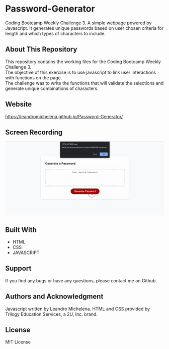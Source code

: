 # Password-Generator
Coding Bootcamp Weekly Challenge 3. A simple webpage powered by Javascript. It generates unique passwords based on user chosen criteria for length and which types of characters to include.

## About This Repository
This repository contains the working files for the Coding Bootcamp Weekly Challenge 3. <br>
The objective of this exercise is to use javascript to link user interactions with functions on the page. <br>
The challenge was to write the functions that will validate the selections and generate unique combinations of characters.

## Website
https://leandromichelena.github.io/Password-Generator/

## Screen Recording
![Website usage example](UseExample.gif)

## Built With
* HTML
* CSS
* JAVASCRIPT

## Support
If you find any bugs or have any questions, please contact me on Github.

## Authors and Acknowledgment
Javascript written by Leandro Michelena.
HTML and CSS provided by Trilogy Education Services, a 2U, Inc. brand.

## License
MIT License
